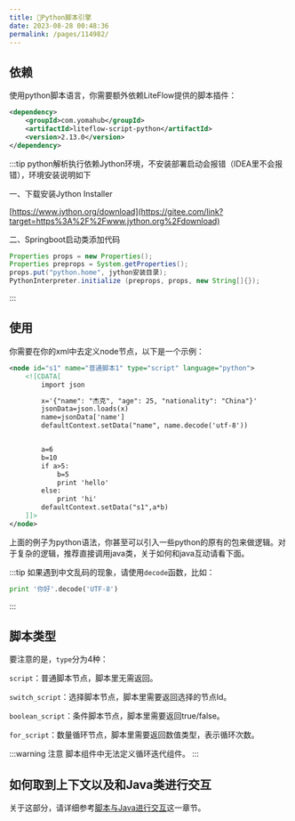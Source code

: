 ```yaml
---
title: 🍧Python脚本引擎
date: 2023-08-28 00:48:36
permalink: /pages/114982/
---
```


## 依赖

使用python脚本语言，你需要额外依赖LiteFlow提供的脚本插件：

```xml
<dependency>
    <groupId>com.yomahub</groupId>
    <artifactId>liteflow-script-python</artifactId>
    <version>2.13.0</version>
</dependency>
```

:::tip
python解析执行依赖Jython环境，不安装部署启动会报错（IDEA里不会报错），环境安装说明如下

一、下载安装Jython Installer

[https://www.jython.org/download](https://gitee.com/link?target=https%3A%2F%2Fwww.jython.org%2Fdownload)

二、Springboot启动类添加代码

```java
Properties props = new Properties();
Properties preprops = System.getProperties();
props.put("python.home", jython安装目录);
PythonInterpreter.initialize (preprops, props, new String[]{});
```
:::

## 使用

你需要在你的xml中去定义node节点，以下是一个示例：

```xml
<node id="s1" name="普通脚本1" type="script" language="python">
    <![CDATA[
        import json

        x='{"name": "杰克", "age": 25, "nationality": "China"}'
        jsonData=json.loads(x)
        name=jsonData['name']
        defaultContext.setData("name", name.decode('utf-8'))


        a=6
        b=10
        if a>5:
            b=5
            print 'hello'
        else:
            print 'hi'
        defaultContext.setData("s1",a*b)
    ]]>
</node>
```

上面的例子为python语法，你甚至可以引入一些python的原有的包来做逻辑。对于复杂的逻辑，推荐直接调用java类，关于如何和java互动请看下面。

:::tip
如果遇到中文乱码的现象，请使用`decode`函数，比如：

```python
print '你好'.decode('UTF-8')
```
:::

## 脚本类型

要注意的是，`type`分为4种：

`script`：普通脚本节点，脚本里无需返回。

`switch_script`：选择脚本节点，脚本里需要返回选择的节点Id。

`boolean_script`：条件脚本节点，脚本里需要返回true/false。

`for_script`：数量循环节点，脚本里需要返回数值类型，表示循环次数。

:::warning 注意
脚本组件中无法定义循环迭代组件。
:::

## 如何取到上下文以及和Java类进行交互

关于这部分，请详细参考[脚本与Java进行交互](/pages/d861c8/)这一章节。
